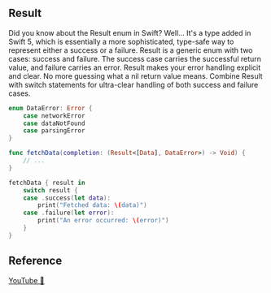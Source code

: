 ## Result

Did you know about the Result enum in Swift? Well... It's a type added in Swift 5, which is essentially a more sophisticated, type-safe way to represent either a success or a failure. Result is a generic enum with two cases: success and failure. The success case carries the successful return value, and failure carries an error. Result makes your error handling explicit and clear. No more guessing what a nil return value means. Combine Result with switch statements for ultra-clear handling of both success and failure cases.

```swift
enum DataError: Error {
    case networkError
    case dataNotFound
    case parsingError
}

func fetchData(completion: (Result<[Data], DataError>) -> Void) {
    // ...
}

fetchData { result in
    switch result {
    case .success(let data):
        print("Fetched data: \(data)")
    case .failure(let error):
        print("An error occurred: \(error)")
    }
}
```

## Reference

[YouTube 👀](https://youtube.com/shorts/fEtqEuzawe0?feature=share)